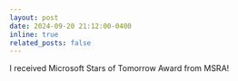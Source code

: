 ```yaml
---
layout: post
date: 2024-09-20 21:12:00-0400
inline: true
related_posts: false
---
```


I received Microsoft Stars of Tomorrow Award from MSRA!
